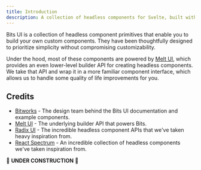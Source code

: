 ```yaml
---
title: Introduction
description: A collection of headless components for Svelte, built with Melt UI builders.
---
```


Bits UI is a collection of headless component primitives that enable you to build your own custom components. They have been thoughtfully designed to prioritize simplicity without compromising customizability.

Under the hood, most of these components are powered by [Melt UI](https://melt-ui.com), which provides an even lower-level builder API for creating headless components. We take that API and wrap it in a more familiar component interface, which allows us to handle some quality of life improvements for you.

## Credits

- [Bitworks](https://bitworks.cz) - The design team behind the Bits UI documentation and example components.
- [Melt UI](https://melt-ui.com) - The underlying builder API that powers Bits.
- [Radix UI](https://radix-ui.com) - The incredible headless component APIs that we've taken heavy inspiration from.
- [React Spectrum](https://react-spectrum.adobe.com) - An incredible collection of headless components we've taken inspiration from.

🚧 **UNDER CONSTRUCTION** 🚧
